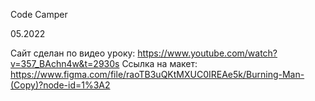 Code Camper 

05.2022

Сайт сделан по видео уроку: https://www.youtube.com/watch?v=357_BAchn4w&t=2930s
Ссылка на макет: https://www.figma.com/file/raoTB3uQKtMXUC0IREAe5k/Burning-Man-(Copy)?node-id=1%3A2
